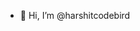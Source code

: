 - 👋 Hi, I’m @harshitcodebird

<!---
harshitcodebird/harshitcodebird is a ✨ special ✨ repository because its `README.md` (this file) appears on your GitHub profile.
You can click the Preview link to take a look at your changes.
--->

